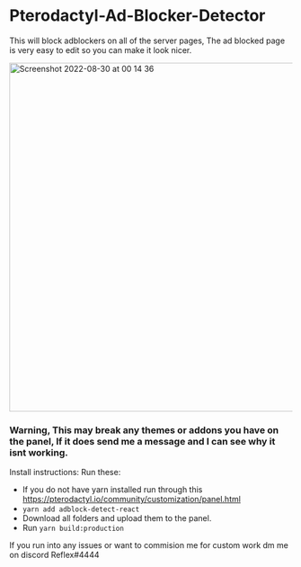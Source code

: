 # Pterodactyl-Ad-Blocker-Detector

This will block adblockers on all of the server pages, The ad blocked page is very easy to edit so you can make it look nicer.

<img width="620" alt="Screenshot 2022-08-30 at 00 14 36" src="https://user-images.githubusercontent.com/84676487/187314765-58c5e1d6-7ce9-4b0e-be1a-85dbeda2af0a.png">

### Warning, This may break any themes or addons you have on the panel, If it does send me a message and I can see why it isnt working.

Install instructions:
Run these:
- If you do not have yarn installed run through this https://pterodactyl.io/community/customization/panel.html
- ```yarn add adblock-detect-react```
- Download all folders and upload them to the panel.
- Run ```yarn build:production```


If you run into any issues or want to commision me for custom work dm me on discord Reflex#4444
